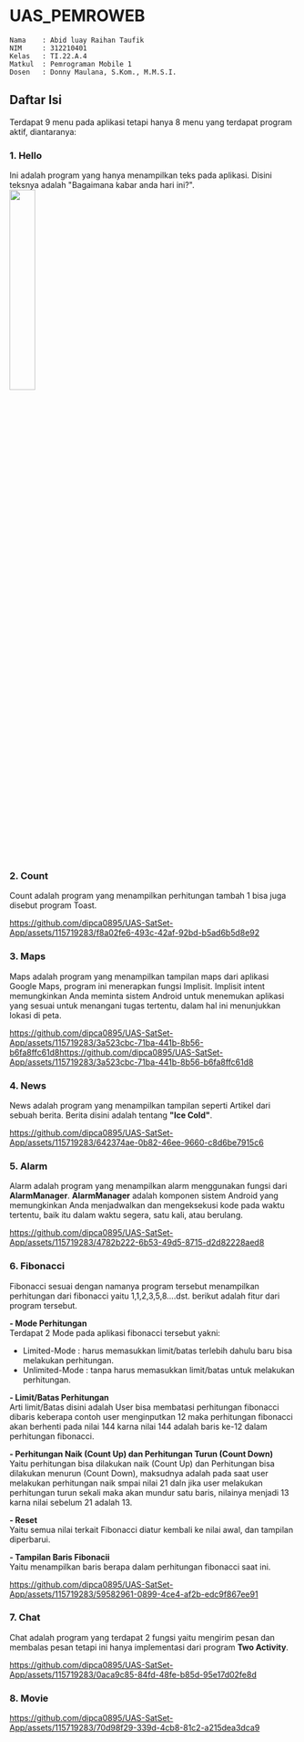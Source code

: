# UAS_PEMROWEB
```
Nama    : Abid luay Raihan Taufik
NIM     : 312210401
Kelas   : TI.22.A.4
Matkul  : Pemrograman Mobile 1
Dosen   : Donny Maulana, S.Kom., M.M.S.I.
```
## **Daftar Isi**
Terdapat 9 menu pada aplikasi tetapi hanya 8 menu yang terdapat program aktif, diantaranya:
###  1. **Hello** <br>
Ini adalah program yang hanya menampilkan teks pada aplikasi. Disini teksnya adalah "Bagaimana kabar anda hari ini?". <br>
<img src="https://github.com/dipca0895/UAS-SatSet-App/blob/main/img/hello.jpg" width=30% height=30%>

### 2. **Count** <br>
Count adalah program yang menampilkan perhitungan tambah 1 bisa juga disebut program Toast.

https://github.com/dipca0895/UAS-SatSet-App/assets/115719283/f8a02fe6-493c-42af-92bd-b5ad6b5d8e92

### 3. **Maps** <br>
Maps adalah program yang menampilkan tampilan maps dari aplikasi Google Maps, program ini menerapkan fungsi Implisit. Implisit intent memungkinkan Anda meminta sistem Android untuk menemukan aplikasi yang sesuai untuk menangani tugas tertentu, dalam hal ini menunjukkan lokasi di peta.

https://github.com/dipca0895/UAS-SatSet-App/assets/115719283/3a523cbc-71ba-441b-8b56-b6fa8ffc61d8https://github.com/dipca0895/UAS-SatSet-App/assets/115719283/3a523cbc-71ba-441b-8b56-b6fa8ffc61d8

### 4. **News** <br>
News adalah program yang menampilkan tampilan seperti Artikel dari sebuah berita. Berita disini adalah tentang **"Ice Cold"**.

https://github.com/dipca0895/UAS-SatSet-App/assets/115719283/642374ae-0b82-46ee-9660-c8d6be7915c6

### 5. **Alarm** <br>
Alarm adalah program yang menampilkan alarm menggunakan fungsi dari **AlarmManager**. **AlarmManager** adalah komponen sistem Android yang memungkinkan Anda menjadwalkan dan mengeksekusi kode pada waktu tertentu, baik itu dalam waktu segera, satu kali, atau berulang.


https://github.com/dipca0895/UAS-SatSet-App/assets/115719283/4782b222-6b53-49d5-8715-d2d82228aed8

### 6. **Fibonacci** <br>
Fibonacci sesuai dengan namanya program tersebut menampilkan perhitungan dari fibonacci yaitu 1,1,2,3,5,8....dst. berikut adalah fitur dari program tersebut.<br>

**- Mode Perhitungan**  
Terdapat 2 Mode pada aplikasi fibonacci tersebut yakni:<br>
- Limited-Mode : harus memasukkan limit/batas terlebih dahulu baru bisa melakukan perhitungan.
- Unlimited-Mode : tanpa harus memasukkan limit/batas untuk melakukan perhitungan.<br>

**- Limit/Batas Perhitungan**  
Arti limit/Batas disini adalah User bisa membatasi perhitungan fibonacci dibaris keberapa contoh user menginputkan 12 maka perhitungan fibonacci akan berhenti pada nilai 144 karna nilai 144 adalah baris ke-12 dalam perhitungan fibonacci.<br>

**- Perhitungan Naik (Count Up) dan Perhitungan Turun (Count Down)**  
Yaitu perhitungan bisa dilakukan naik (Count Up) dan Perhitungan bisa dilakukan menurun (Count Down), maksudnya adalah pada saat user melakukan perhitungan naik smpai nilai 21 daln jika user melakukan perhitungan turun sekali maka akan mundur satu baris, nilainya menjadi 13 karna nilai sebelum 21 adalah 13.<br>

**- Reset**  
Yaitu semua nilai terkait Fibonacci diatur kembali ke nilai awal, dan tampilan diperbarui.<br>

**- Tampilan Baris Fibonacii**  
Yaitu menampilkan baris berapa dalam perhitungan fibonacci saat ini.

https://github.com/dipca0895/UAS-SatSet-App/assets/115719283/59582961-0899-4ce4-af2b-edc9f867ee91

### 7. **Chat** <br>
Chat adalah program yang terdapat 2 fungsi yaitu mengirim pesan dan membalas pesan tetapi ini hanya implementasi dari program **Two Activity**.


https://github.com/dipca0895/UAS-SatSet-App/assets/115719283/0aca9c85-84fd-48fe-b85d-95e17d02fe8d

### 8. **Movie** <br>

https://github.com/dipca0895/UAS-SatSet-App/assets/115719283/70d98f29-339d-4cb8-81c2-a215dea3dca9
